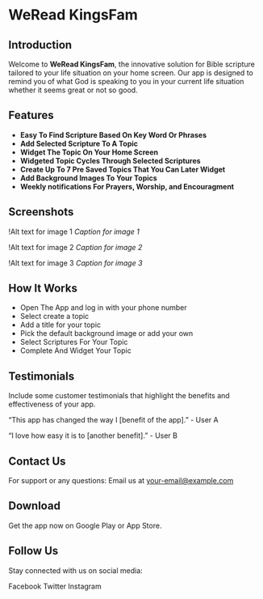 # WeRead KingsFam

## Introduction
Welcome to **WeRead KingsFam**, the innovative solution for Bible scripture tailored to your life situation on your home screen. Our app is designed to remind you of what God is speaking to you in your current life situation whether it seems great or not so good. 

## Features
- **Easy To Find Scripture Based On Key Word Or Phrases**
- **Add Selected Scripture To A Topic**
- **Widget The Topic On Your Home Screen**
- **Widgeted Topic Cycles Through Selected Scriptures**
- **Create Up To 7 Pre Saved Topics That You Can Later Widget**
- **Add Background Images To Your Topics**
- **Weekly notifications For Prayers, Worship, and Encouragment**

## Screenshots
!Alt text for image 1
*Caption for image 1*

!Alt text for image 2
*Caption for image 2*

!Alt text for image 3
*Caption for image 3*

## How It Works
- Open The App and log in with your phone number
- Select create a topic
- Add a title for your topic
- Pick the default background image or add your own
- Select Scriptures For Your Topic
- Complete And Widget Your Topic


## Testimonials
Include some customer testimonials that highlight the benefits and effectiveness of your app.

“This app has changed the way I [benefit of the app].” - User A

“I love how easy it is to [another benefit].” - User B

## Contact Us
For support or any questions: Email us at your-email@example.com

## Download
Get the app now on Google Play or App Store.

## Follow Us
Stay connected with us on social media:

Facebook
Twitter
Instagram
